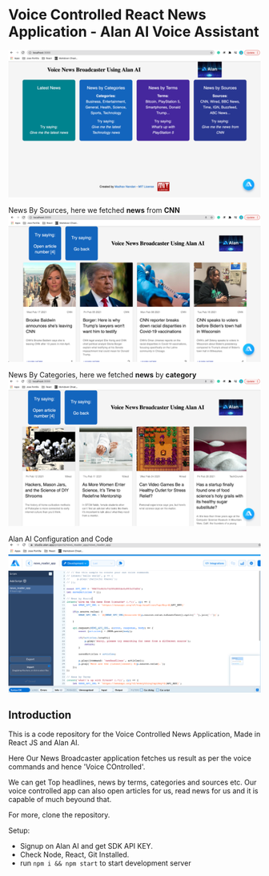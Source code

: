 # Voice Controlled React News Application - Alan AI Voice Assistant

![Home Page](https://github.com/madhav06/projectImages/blob/master/alan_ai_01.png)

News By Sources, here we fetched **news** from **CNN**
![News By Sources](https://github.com/madhav06/projectImages/blob/master/alan_ai_source_02.png)

News By Categories, here we fetched **news** by **category**
![News By Categoty](https://github.com/madhav06/projectImages/blob/master/alan_ai_category_03.png)

Alan AI Configuration and Code
![Alan AI](https://github.com/madhav06/projectImages/blob/master/alan_ai_backend_04.png)

## Introduction

This is a code repository for the Voice Controlled News Application, Made in React JS and Alan AI.

Here Our News Broadcaster application fetches us result as per the voice commands and hence 'Voice COntrolled'.

We can get Top headlines, news by terms, categories and sources etc. Our voice controlled app can also open articles for us, read news for us and it is capable of much beyound that.

For more, clone the repository.

Setup:

- Signup on Alan AI and get SDK API KEY.
- Check Node, React, Git Installed.
- run `npm i && npm start` to start development server
